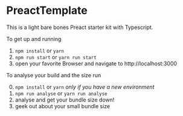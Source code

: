 # PreactTemplate

This is a light bare bones Preact starter kit with Typescript.

To get up and running

1. `npm install` or `yarn`
2. `npm run start` or `yarn run start`
3. open your favorite Browser and navigate to http://localhost:3000

To analyse your build and the size run

0. `npm install` or `yarn` *only if you have a new environment*
1. `npm run analyse` or `yarn run analyse`
2. analyse and get your bundle size down!
3. geek out about your small bundle size